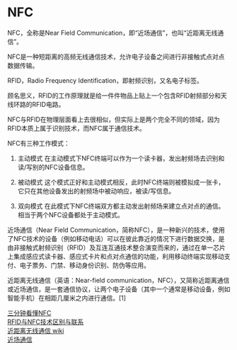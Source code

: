 
# NFC

NFC，全称是Near Field Communication，即“近场通信”，也叫“近距离无线通信”。

NFC是一种短距离的高频无线通信技术，允许电子设备之间进行非接触式点对点数据传输。

RFID，Radio Frequency Identification，即射频识别，又名电子标签。

顾名思义，RFID的工作原理就是给一件件物品上贴上一个包含RFID射频部分和天线环路的RFID电路。

NFC与RFID在物理层面看上去很相似，但实际上是两个完全不同的领域，因为RFID本质上属于识别技术，而NFC属于通信技术。


NFC有三种工作模式：
1. 主动模式
在主动模式下NFC终端可以作为一个读卡器，发出射频场去识别和读/写别的NFC设备信息。

2. 被动模式
这个模式正好和主动模式相反，此时NFC终端则被模拟成一张卡，它只在其他设备发出的射频场中被动响应，被读/写信息。

3. 双向模式
在此模式下NFC终端双方都主动发出射频场来建立点对点的通信。相当于两个NFC设备都处于主动模式。


近场通信（Near Field Communication，简称NFC），是一种新兴的技术，使用了NFC技术的设备（例如移动电话）可以在彼此靠近的情况下进行数据交换，是由非接触式射频识别（RFID）及互连互通技术整合演变而来的，通过在单一芯片上集成感应式读卡器、感应式卡片和点对点通信的功能，利用移动终端实现移动支付、电子票务、门禁、移动身份识别、防伪等应用。

近距离无线通信（英语：Near-field communication，NFC），又简称近距离通信或近场通信，是一套通信协议，让两个电子设备（其中一个通常是移动设备，例如智能手机）在相距几厘米之内进行通信。[1]






[三分钟看懂NFC](https://zhuanlan.zhihu.com/p/43135025)  
[RFID与NFC技术区别与联系](https://bbs.huaweicloud.com/blogs/169354)  
[近距离无线通信 wiki](https://zh.wikipedia.org/wiki/%E8%BF%91%E5%A0%B4%E9%80%9A%E8%A8%8A)  
[近场通信](https://baike.baidu.com/item/%E8%BF%91%E5%9C%BA%E9%80%9A%E4%BF%A1/9741433)  


